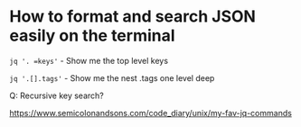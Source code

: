 # How to format and search JSON easily on the terminal

`jq '. =keys'` - Show me the top level keys

`jq '.[].tags'` - Show me the nest .tags one level deep

Q: Recursive key search?

https://www.semicolonandsons.com/code_diary/unix/my-fav-jq-commands
